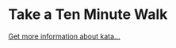 Take a Ten Minute Walk
=
[Get more information about kata...](https://www.codewars.com//kata//kata/54da539698b8a2ad76000228)